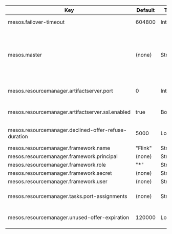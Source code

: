 | Key | Default | Type | Description |
|-----|---------|------|-------------|
| mesos.failover-timeout | 604800 | Integer | The failover timeout in seconds for the Mesos scheduler, after which running tasks are automatically shut down. |
| mesos.master | (none) | String | The Mesos master URL. The value should be in one of the following forms: <ul><li>host:port</li><li>zk://host1:port1,host2:port2,.../path</li><li>zk://username:password@host1:port1,host2:port2,.../path</li><li>file:///path/to/file</li></ul> |
| mesos.resourcemanager.artifactserver.port | 0 | Integer | The config parameter defining the Mesos artifact server port to use. Setting the port to 0 will let the OS choose an available port. |
| mesos.resourcemanager.artifactserver.ssl.enabled | true | Boolean | Enables SSL for the Flink artifact server. Note that security.ssl.enabled also needs to be set to true encryption to enable encryption. |
| mesos.resourcemanager.declined-offer-refuse-duration | 5000 | Long | Amount of time to ask the Mesos master to not resend a declined resource offer again. This ensures a declined resource offer isn't resent immediately after being declined |
| mesos.resourcemanager.framework.name | "Flink" | String | Mesos framework name |
| mesos.resourcemanager.framework.principal | (none) | String | Mesos framework principal |
| mesos.resourcemanager.framework.role | "*" | String | Mesos framework role definition |
| mesos.resourcemanager.framework.secret | (none) | String | Mesos framework secret |
| mesos.resourcemanager.framework.user | (none) | String | Mesos framework user |
| mesos.resourcemanager.tasks.port-assignments | (none) | String | Comma-separated list of configuration keys which represent a configurable port. All port keys will dynamically get a port assigned through Mesos. |
| mesos.resourcemanager.unused-offer-expiration | 120000 | Long | Amount of time to wait for unused expired offers before declining them. This ensures your scheduler will not hoard unuseful offers. |
